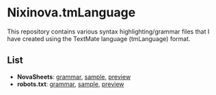 # Nixinova.tmLanguage

This repository contains various syntax highlighting/grammar files that I have created using the TextMate language (tmLanguage) format.

## List

- **NovaSheets**: [grammar](/grammars/NovaSheets/syntaxes/novasheets.tmLanguage.yaml), [sample](/samples/novasheets.nvss), [preview](https://github-lightshow.herokuapp.com/?utf8=y&scope=from-url&grammar_url=https://github.com/NovaSheets/vscode/blob/main/syntaxes/novasheets.tmLanguage.json&code_source=from-url&code_url=https://github.com/Nixinova/tmLanguage/blob/main/samples/novasheets.nvss)
- **robots.txt**: [grammar](/grammars/robots-txt.tmLanguage.yaml), [sample](/samples/robots.txt), [preview](https://github-lightshow.herokuapp.com/?utf8=y&scope=from-url&grammar_url=https://github.com/Nixinova/tmLanguage/blob/main/grammars/robots-txt.tmLanguage.yaml&code_source=from-url&code_url=https://github.com/Nixinova/tmLanguage/blob/main/samples/robots.txt)

